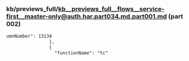 ### kb/previews_full/kb__previews_full__flows__service-first__master-only@auth.har.part034.md.part001.md (part 002)

```md
umnNumber": 13134
                },
                {
                  "functionName": "tc"
```

```
